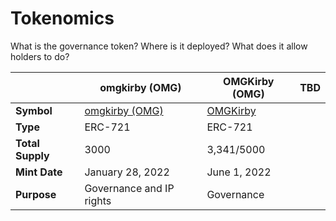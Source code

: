 # Tokenomics

What is the governance token? Where is it deployed? What does it allow holders to do?

|                  | **omgkirby (OMG)**                                                                        | **OMGKirby (OMG)**                                                                | **TBD** |
| ---------------- | ----------------------------------------------------------------------------------------- | --------------------------------------------------------------------------------- | ------- |
| **Symbol**       | [omgkirby (OMG)](https://etherscan.io/address/0xafef885027a59603dff7837c280dad772c476b82) | [OMGKirby](https://etherscan.io/token/0x480711809d2c4622fe3f7ef09ee6a7fe6b8649f1) |         |
| **Type**         | ERC-721                                                                                   | ERC-721                                                                           |         |
| **Total Supply** | 3000                                                                                      | 3,341/5000                                                                        |         |
| **Mint Date**    | January 28, 2022                                                                          | June 1, 2022                                                                      |         |
| **Purpose**      | Governance and IP rights                                                                  | Governance                                                                        |         |
